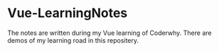 # Vue-LearningNotes
The notes are written during my Vue learning of Coderwhy.
There are demos of my learning road in this repositery.
